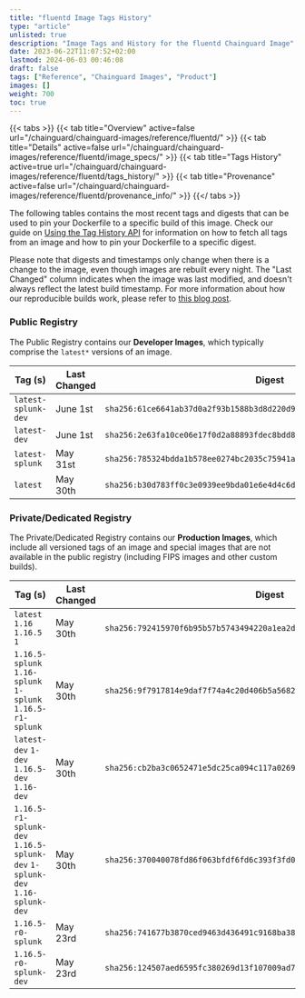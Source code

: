 ```yaml
---
title: "fluentd Image Tags History"
type: "article"
unlisted: true
description: "Image Tags and History for the fluentd Chainguard Image"
date: 2023-06-22T11:07:52+02:00
lastmod: 2024-06-03 00:46:08
draft: false
tags: ["Reference", "Chainguard Images", "Product"]
images: []
weight: 700
toc: true
---
```


{{< tabs >}}
{{< tab title="Overview" active=false url="/chainguard/chainguard-images/reference/fluentd/" >}}
{{< tab title="Details" active=false url="/chainguard/chainguard-images/reference/fluentd/image_specs/" >}}
{{< tab title="Tags History" active=true url="/chainguard/chainguard-images/reference/fluentd/tags_history/" >}}
{{< tab title="Provenance" active=false url="/chainguard/chainguard-images/reference/fluentd/provenance_info/" >}}
{{</ tabs >}}

The following tables contains the most recent tags and digests that can be used to pin your Dockerfile to a specific build of this image. Check our guide on [Using the Tag History API](/chainguard/chainguard-images/using-the-tag-history-api/) for information on how to fetch all tags from an image and how to pin your Dockerfile to a specific digest.

Please note that digests and timestamps only change when there is a change to the image, even though images are rebuilt every night. The "Last Changed" column indicates when the image was last modified, and doesn't always reflect the latest build timestamp. For more information about how our reproducible builds work, please refer to [this blog post](https://www.chainguard.dev/unchained/reproducing-chainguards-reproducible-image-builds).

### Public Registry
The Public Registry contains our **Developer Images**, which typically comprise the `latest*` versions of an image.

| Tag (s)              | Last Changed | Digest                                                                    |
|----------------------|--------------|---------------------------------------------------------------------------|
|  `latest-splunk-dev` | June 1st     | `sha256:61ce6641ab37d0a2f93b1588b3d8d220d99534e84821672ff4b6d8c369bb24da` |
|  `latest-dev`        | June 1st     | `sha256:2e63fa10ce06e17f0d2a88893fdec8bdd89a3a57d9055537e2dd879f33a4e47d` |
|  `latest-splunk`     | May 31st     | `sha256:785324bdda1b578ee0274bc2035c75941aac209fafa2c692c53018e9832b676e` |
|  `latest`            | May 30th     | `sha256:b30d783ff0c3e0939ee9bda01e6e4d4c6d8fca48d7d0a85f1b15b98061a8bdcf` |


### Private/Dedicated Registry
The Private/Dedicated Registry contains our **Production Images**, which include all versioned tags of an image and special images that are not available in the public registry (including FIPS images and other custom builds).

| Tag (s)                                                                      | Last Changed | Digest                                                                    |
|------------------------------------------------------------------------------|--------------|---------------------------------------------------------------------------|
|  `latest` `1.16` `1.16.5` `1`                                                | May 30th     | `sha256:792415970f6b95b57b5743494220a1ea2db4ae7156af432c973768cef7598133` |
|  `1.16.5-splunk` `1.16-splunk` `1-splunk` `1.16.5-r1-splunk`                 | May 30th     | `sha256:9f7917814e9daf7f74a4c20d406b5a568240836f3b51aefab2d389b9dedfcb94` |
|  `latest-dev` `1-dev` `1.16.5-dev` `1.16-dev`                                | May 30th     | `sha256:cb2ba3c0652471e5dc25ca094c117a02690d8433ea89e0c9b0a670f85f1673a1` |
|  `1.16.5-r1-splunk-dev` `1.16.5-splunk-dev` `1-splunk-dev` `1.16-splunk-dev` | May 30th     | `sha256:370040078fd86f063bfdf6fd6c393f3fd058448e02d0fffa2a4ee5db715cca04` |
|  `1.16.5-r0-splunk`                                                          | May 23rd     | `sha256:741677b3870ced9463d436491c9168ba3861acc2f66fb6e4d469418bde6e670a` |
|  `1.16.5-r0-splunk-dev`                                                      | May 23rd     | `sha256:124507aed6595fc380269d13f107009ad72fe0fc20ad31dad9b531a7da1f157f` |

